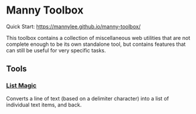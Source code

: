 # Manny Toolbox

Quick Start: https://mannylee.github.io/manny-toolbox/

This toolbox contains a collection of miscellaneous web utilities that are not complete enough to be its own standalone tool, but contains features that can still be useful for very specific tasks.

## Tools

### [List Magic](https://mannylee.github.io/manny-toolbox/?page=listmagic)
Converts a line of text (based on a delimiter character) into a list of individual text items, and back.
